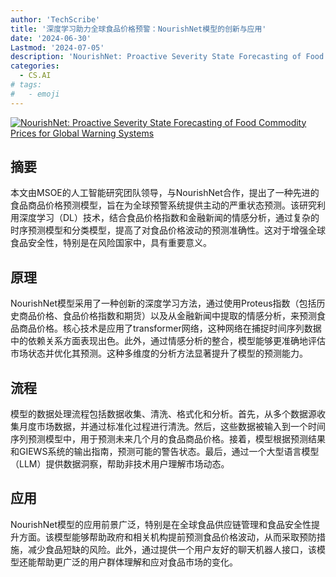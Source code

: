 ```yaml
---
author: 'TechScribe'
title: '深度学习助力全球食品价格预警：NourishNet模型的创新与应用'
date: '2024-06-30'
Lastmod: '2024-07-05'
description: 'NourishNet: Proactive Severity State Forecasting of Food Commodity Prices for Global Warning Systems'
categories:
  - CS.AI
# tags:
#   - emoji
---
```


[![NourishNet: Proactive Severity State Forecasting of Food Commodity Prices for Global Warning Systems](https://arxiv-research-1301205113.cos.ap-guangzhou.myqcloud.com/images/2407.00698v1.pdf_0.jpg)](https://arxiv.org/abs/2407.00698v1)

## 摘要

本文由MSOE的人工智能研究团队领导，与NourishNet合作，提出了一种先进的食品商品价格预测模型，旨在为全球预警系统提供主动的严重状态预测。该研究利用深度学习（DL）技术，结合食品价格指数和金融新闻的情感分析，通过复杂的时序预测模型和分类模型，提高了对食品价格波动的预测准确性。这对于增强全球食品安全性，特别是在风险国家中，具有重要意义。<!--more-->

## 原理

NourishNet模型采用了一种创新的深度学习方法，通过使用Proteus指数（包括历史商品价格、食品价格指数和期货）以及从金融新闻中提取的情感分析，来预测食品商品价格。核心技术是应用了transformer网络，这种网络在捕捉时间序列数据中的依赖关系方面表现出色。此外，通过情感分析的整合，模型能够更准确地评估市场状态并优化其预测。这种多维度的分析方法显著提升了模型的预测能力。

## 流程

模型的数据处理流程包括数据收集、清洗、格式化和分析。首先，从多个数据源收集月度市场数据，并通过标准化过程进行清洗。然后，这些数据被输入到一个时间序列预测模型中，用于预测未来几个月的食品商品价格。接着，模型根据预测结果和GIEWS系统的输出指南，预测可能的警告状态。最后，通过一个大型语言模型（LLM）提供数据洞察，帮助非技术用户理解市场动态。

## 应用

NourishNet模型的应用前景广泛，特别是在全球食品供应链管理和食品安全性提升方面。该模型能够帮助政府和相关机构提前预测食品价格波动，从而采取预防措施，减少食品短缺的风险。此外，通过提供一个用户友好的聊天机器人接口，该模型还能帮助更广泛的用户群体理解和应对食品市场的变化。